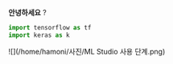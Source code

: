 **안녕하세요** ?

```python
import tensorflow as tf
import keras as k
```

![](/home/hamoni/사진/ML Studio 사용 단계.png)


